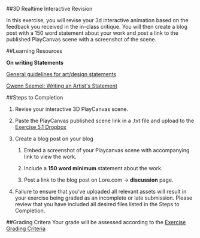 ##3D Realtime Interactive Revision
	

In this exercise, you will revise your 3d interactive animation based on the feedback you received in the in-class critique. You will then create a blog post with a 150 word statement about your work and post a link to the published PlayCanvas scene with a screenshot of the scene.

##Learning Resources

**On writing Statements**

[General guidelines for art/design statements](http://www.artstudy.org/art-and-design-careers/artist-statement.php)

[Gwenn Seemel: Writing an Artist's Statement](https://www.youtube.com/watch?v=s5WJ-GikXgc)

##Steps to Completion

1. Revise your interactive 3D PlayCanvas scene.

2. Paste the PlayCanvas published scene link in a .txt file and upload to the [Exercise 5.1 Dropbox](https://psu.box.com/signup/collablink/d_5081998934/11698b8b3c5052)

3. Create a blog post on your blog

    1. Embed a screenshot of your Playcanvas scene with accompanying link to view the work.

    2. Include a **150 word minimum** statement about the work.

    3. Post a link to the blog post on Lore.com → **discussion** page.

4. Failure to ensure that you’ve uploaded all relevant assets will result in your exercise being graded as an incomplete or late submission. Please review that you have included all desired files listed in the Steps to Completion.

##Grading Critera
Your grade will be assessed according to the [Exercise Grading Criteria](/grading/exercise-grading-criteria.md)
